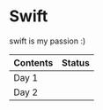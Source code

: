 # Swift
swift is my passion :) 


| Contents | Status |
| :---  | :---:  |
| Day 1  |  <img width=13px src="https://icon-library.com/images/completed-icon/completed-icon-6.jpg"> |
| Day 2  |   |
